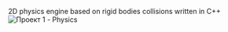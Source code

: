 2D physics engine based on rigid bodies collisions written in C++ 
![Проект 1 - Physics](https://user-images.githubusercontent.com/45435736/190917698-aec629fd-881a-4414-8261-3e4b3c8ec9ef.gif)
